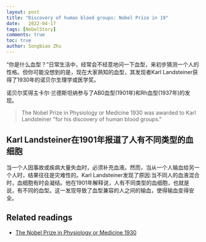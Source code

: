 ```yaml
---
layout: post
title: "Discovery of human blood groups: Nobel Prize in 19"
date:   2022-04-17
tags: [NobelStory]
comments: true
toc: true
author: Songbiao Zhu
---
```


“你是什么血型？”日常生活中，经常会不经意地问一下血型，来初步猜测一个人的性格。但你可能没想到的是，现在大家熟知的血型，其发现者Karl Landsteiner获得了1930年的诺贝尔生理学或医学奖。

诺贝尔奖得主卡尔·兰德斯坦纳参与了AB0血型(1901年)和Rh血型(1937年)的发现。


> The Nobel Prize in Physiology or Medicine 1930 was awarded to Karl Landsteiner "for his discovery of human blood groups."



<!-- more -->



## Karl Landsteiner在1901年报道了人有不同类型的血细胞

当一个人因事故或疾病大量失血时，必须补充血液。然而，当从一个人输血给另一个人时，结果往往是灾难性的。Karl Landsteiner发现了原因:当不同人的血液混合时，血细胞有时会凝结。他在1901年解释说，人有不同类型的血细胞，也就是说，有不同的血型。这一发现导致了血型兼容的人之间的输血，使得输血变得安全。


## Related readings

* [The Nobel Prize in Physiology or Medicine 1930](https://www.nobelprize.org/prizes/medicine/1930/summary/)